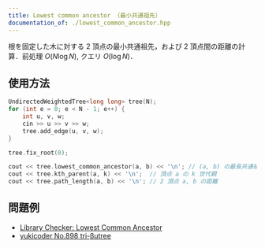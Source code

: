 ```yaml
---
title: Lowest common ancestor （最小共通祖先）
documentation_of: ./lowest_common_ancestor.hpp
---
```


根を固定した木に対する 2 頂点の最小共通祖先，および 2 頂点間の距離の計算．前処理 $O(N \log N)$, クエリ $O(\log N)$．

## 使用方法

```cpp
UndirectedWeightedTree<long long> tree(N);
for (int e = 0; e < N - 1; e++) {
    int u, v, w;
    cin >> u >> v >> w;
    tree.add_edge(u, v, w);
}

tree.fix_root(0);

cout << tree.lowest_common_ancestor(a, b) << '\n'; // (a, b) の最長共通祖先
cout << tree.kth_parent(a, k) << '\n';  // 頂点 a の k 世代親
cout << tree.path_length(a, b) << '\n'; // 2 頂点 a, b の距離
```

## 問題例

- [Library Checker: Lowest Common Ancestor](https://judge.yosupo.jp/problem/lca)
- [yukicoder No.898 tri-βutree](https://yukicoder.me/problems/no/898)
